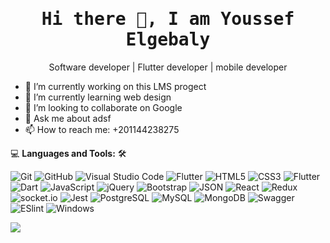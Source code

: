 
<h1 align='center'><samp><strong>Hi there 👋, I am Youssef Elgebaly</strong></samp></h1>
<p align='center'>Software developer | Flutter developer | mobile developer</p>

- 🔭 I’m currently working on this LMS progect 
- 🌱 I’m currently learning web design 
- 👯 I’m looking to collaborate on Google 
- 💬 Ask me about adsf 
- 📫 How to reach me: +201144238275 



💻 **Languages and Tools:** 🛠️<br>

![Git](https://img.shields.io/badge/-Git-000000?style=flat&logo=git&logoColor=F05032&labelColor=ffffff)
![GitHub](https://img.shields.io/badge/-GitHub-000000?style=flat&logo=github&logoColor=000000&labelColor=ffffff)
![Visual Studio Code](https://img.shields.io/badge/-VSCode-000000?style=flat&logo=visual-studio-code&labelColor=007ACC)
![Flutter](https://img.shields.io/badge/-AndroidStudio-000000?style=flat&logo=androidstudio)
![HTML5](https://img.shields.io/badge/-HTML5-000000?style=flat&logo=html5&logoColor=ffffff&labelColor=E34F26)
![CSS3](https://img.shields.io/badge/-CSS3-000000?style=flat&logo=css3&logoColor=ffffff&labelColor=1572B6) 
![Flutter](https://img.shields.io/badge/-Flutter-000000?style=flat&logo=Flutter&logoColor=339AF0&labelColor=ffffff)
![Dart](https://img.shields.io/badge/-Dart-000000?style=flat&logo=Dart)
![JavaScript](https://img.shields.io/badge/-JavaScript-000000?style=flat&logo=javascript)
![jQuery](https://img.shields.io/badge/-jQuery-000000?style=flat&logo=jQuery&logoColor=0769AD&labelColor=ffffff)
![Bootstrap](https://img.shields.io/badge/-Bootstrap-000000?style=flat&logo=bootstrap&logoColor=ffffff&labelColor=563D7C)
![JSON](https://img.shields.io/badge/-JSON-000000?style=flat&logo=JSON&logoColor=000000&labelColor=ffffff)
![React](https://img.shields.io/badge/-React-000000?style=flat&logo=react)
![Redux](https://img.shields.io/badge/-Redux-000000?style=flat&logo=redux&logoColor=764ABC&labelColor=ffffff)
![socket.io](https://img.shields.io/badge/-Socket.Io-000000?style=flat&logo=socket.io&logoColor=000000&labelColor=ffffff)
![Jest](https://img.shields.io/badge/-Jest-000000?style=flat&logo=Jest&logoColor=C21325&labelColor=ffffff)
![PostgreSQL](https://img.shields.io/badge/-PostgreSQL-000000?style=flat&logo=postgresql&logoColor=ffffff&labelColor=336791)
![MySQL](https://img.shields.io/badge/-MySQL-000000?style=flat&logo=mysql&labelColor=ffffff)
![MongoDB](https://img.shields.io/badge/-MongoDB-000000?style=flat&logo=mongodb&labelColor=ffffff)
![Swagger](https://img.shields.io/badge/-Swagger-000000?style=flat&logo=swagger)
![ESlint](https://img.shields.io/badge/-ESlint-000000?style=flat&logo=ESlint&labelColor=4B32C3)
![Windows](https://img.shields.io/badge/-Windows-000000?style=flat&logo=windows&logoColor=ffffff&labelColor=0078D6)

<!-- 
| <a href="https://github.com/youssefelgebaly/github-readme-stats"><img align="center" src="https://github-readme-stats.vercel.app/api?username=youssefelgebaly&show_icons=true&include_all_commits=true&theme=buefy&hide_border=true" alt="Youssef's github stats" /></a> 
 -->

 <a href="https://github.com/youssefelgebaly/github-readme-stats"><img align="center" src="https://github-readme-stats.vercel.app/api/top-langs/?username=youssefelgebaly&layout=compact&theme=buefy&hide_border=true" /></a> 

